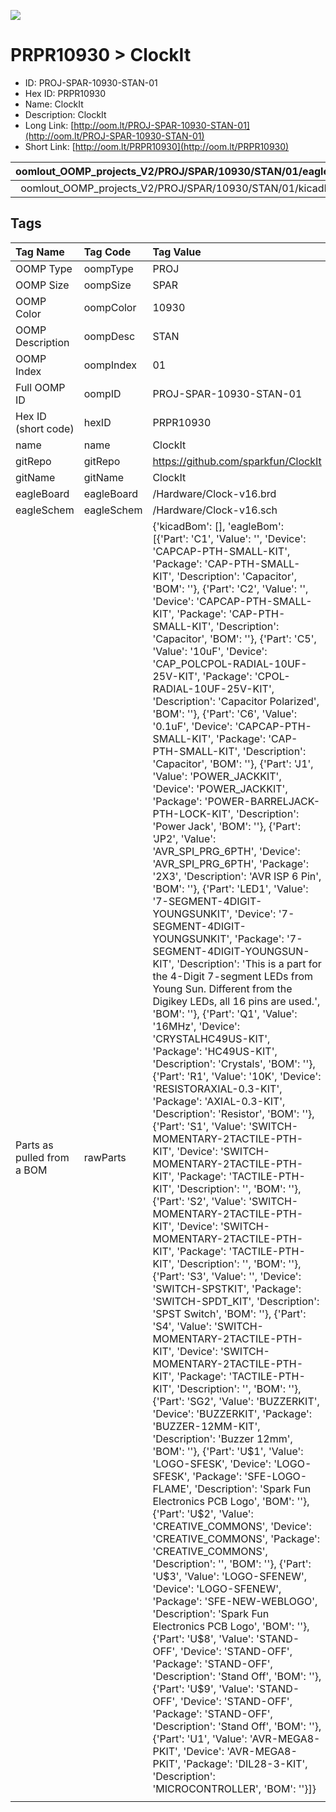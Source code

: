 


  
![][im]
# PRPR10930 > ClockIt

- ID: PROJ-SPAR-10930-STAN-01
- Hex ID: PRPR10930
- Name: ClockIt
- Description: ClockIt
- Long Link: [http://oom.lt/PROJ-SPAR-10930-STAN-01](http://oom.lt/PROJ-SPAR-10930-STAN-01)
- Short Link: [http://oom.lt/PRPR10930](http://oom.lt/PRPR10930)
  

|oomlout_OOMP_projects_V2/PROJ/SPAR/10930/STAN/01/eagleImage.png|oomlout_OOMP_projects_V2/PROJ/SPAR/10930/STAN/01/eagleSchemImage.png|oomlout_OOMP_projects_V2/PROJ/SPAR/10930/STAN/01/kicadPcb3dFront.png|oomlout_OOMP_projects_V2/PROJ/SPAR/10930/STAN/01/kicadPcb3dBack.png|
| :---: | :---: | :---: | :---: |
|oomlout_OOMP_projects_V2/PROJ/SPAR/10930/STAN/01/kicadPcb3d.png||||

## Tags
  

|Tag Name|Tag Code|Tag Value|
| :--- | :--- | :--- |
|OOMP Type|oompType|PROJ|
|OOMP Size|oompSize|SPAR|
|OOMP Color|oompColor|10930|
|OOMP Description|oompDesc|STAN|
|OOMP Index|oompIndex|01|
|Full OOMP ID|oompID|PROJ-SPAR-10930-STAN-01|
|Hex ID (short code)|hexID|PRPR10930|
|name|name|ClockIt|
|gitRepo|gitRepo|https://github.com/sparkfun/ClockIt|
|gitName|gitName|ClockIt|
|eagleBoard|eagleBoard|/Hardware/Clock-v16.brd|
|eagleSchem|eagleSchem|/Hardware/Clock-v16.sch|
|Parts as pulled from a BOM|rawParts|{'kicadBom': [], 'eagleBom': [{'Part': 'C1', 'Value': '', 'Device': 'CAPCAP-PTH-SMALL-KIT', 'Package': 'CAP-PTH-SMALL-KIT', 'Description': 'Capacitor', 'BOM': ''}, {'Part': 'C2', 'Value': '', 'Device': 'CAPCAP-PTH-SMALL-KIT', 'Package': 'CAP-PTH-SMALL-KIT', 'Description': 'Capacitor', 'BOM': ''}, {'Part': 'C5', 'Value': '10uF', 'Device': 'CAP_POLCPOL-RADIAL-10UF-25V-KIT', 'Package': 'CPOL-RADIAL-10UF-25V-KIT', 'Description': 'Capacitor Polarized', 'BOM': ''}, {'Part': 'C6', 'Value': '0.1uF', 'Device': 'CAPCAP-PTH-SMALL-KIT', 'Package': 'CAP-PTH-SMALL-KIT', 'Description': 'Capacitor', 'BOM': ''}, {'Part': 'J1', 'Value': 'POWER_JACKKIT', 'Device': 'POWER_JACKKIT', 'Package': 'POWER-BARRELJACK-PTH-LOCK-KIT', 'Description': 'Power Jack', 'BOM': ''}, {'Part': 'JP2', 'Value': 'AVR_SPI_PRG_6PTH', 'Device': 'AVR_SPI_PRG_6PTH', 'Package': '2X3', 'Description': 'AVR ISP 6 Pin', 'BOM': ''}, {'Part': 'LED1', 'Value': '7-SEGMENT-4DIGIT-YOUNGSUNKIT', 'Device': '7-SEGMENT-4DIGIT-YOUNGSUNKIT', 'Package': '7-SEGMENT-4DIGIT-YOUNGSUN-KIT', 'Description': 'This is a part for the 4-Digit 7-segment LEDs from Young Sun.  Different from the Digikey LEDs, all 16 pins are used.', 'BOM': ''}, {'Part': 'Q1', 'Value': '16MHz', 'Device': 'CRYSTALHC49US-KIT', 'Package': 'HC49US-KIT', 'Description': 'Crystals', 'BOM': ''}, {'Part': 'R1', 'Value': '10K', 'Device': 'RESISTORAXIAL-0.3-KIT', 'Package': 'AXIAL-0.3-KIT', 'Description': 'Resistor', 'BOM': ''}, {'Part': 'S1', 'Value': 'SWITCH-MOMENTARY-2TACTILE-PTH-KIT', 'Device': 'SWITCH-MOMENTARY-2TACTILE-PTH-KIT', 'Package': 'TACTILE-PTH-KIT', 'Description': '', 'BOM': ''}, {'Part': 'S2', 'Value': 'SWITCH-MOMENTARY-2TACTILE-PTH-KIT', 'Device': 'SWITCH-MOMENTARY-2TACTILE-PTH-KIT', 'Package': 'TACTILE-PTH-KIT', 'Description': '', 'BOM': ''}, {'Part': 'S3', 'Value': '', 'Device': 'SWITCH-SPSTKIT', 'Package': 'SWITCH-SPDT_KIT', 'Description': 'SPST Switch', 'BOM': ''}, {'Part': 'S4', 'Value': 'SWITCH-MOMENTARY-2TACTILE-PTH-KIT', 'Device': 'SWITCH-MOMENTARY-2TACTILE-PTH-KIT', 'Package': 'TACTILE-PTH-KIT', 'Description': '', 'BOM': ''}, {'Part': 'SG2', 'Value': 'BUZZERKIT', 'Device': 'BUZZERKIT', 'Package': 'BUZZER-12MM-KIT', 'Description': 'Buzzer 12mm', 'BOM': ''}, {'Part': 'U$1', 'Value': 'LOGO-SFESK', 'Device': 'LOGO-SFESK', 'Package': 'SFE-LOGO-FLAME', 'Description': 'Spark Fun Electronics PCB Logo', 'BOM': ''}, {'Part': 'U$2', 'Value': 'CREATIVE_COMMONS', 'Device': 'CREATIVE_COMMONS', 'Package': 'CREATIVE_COMMONS', 'Description': '', 'BOM': ''}, {'Part': 'U$3', 'Value': 'LOGO-SFENEW', 'Device': 'LOGO-SFENEW', 'Package': 'SFE-NEW-WEBLOGO', 'Description': 'Spark Fun Electronics PCB Logo', 'BOM': ''}, {'Part': 'U$8', 'Value': 'STAND-OFF', 'Device': 'STAND-OFF', 'Package': 'STAND-OFF', 'Description': 'Stand Off', 'BOM': ''}, {'Part': 'U$9', 'Value': 'STAND-OFF', 'Device': 'STAND-OFF', 'Package': 'STAND-OFF', 'Description': 'Stand Off', 'BOM': ''}, {'Part': 'U1', 'Value': 'AVR-MEGA8-PKIT', 'Device': 'AVR-MEGA8-PKIT', 'Package': 'DIL28-3-KIT', 'Description': 'MICROCONTROLLER', 'BOM': ''}]}|
||||



[im]: PROJ/SPAR/10930/STAN/01/kicadPcb3d_450.png
